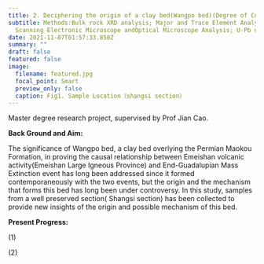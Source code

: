 ```yaml
---
title: 2. Deciphering the origin of a clay bed(Wangpo bed)(Degree of Completion:70%)
subtitle: Methods:Bulk rock XRD analysis; Major and Trace Element Analysis;
  Scanning Electronic Microscope andOptical Microscope Analysis; U-Pb dating
date: 2021-11-07T01:57:33.850Z
summary: ""
draft: false
featured: false
image:
  filename: featured.jpg
  focal_point: Smart
  preview_only: false
  caption: Fig1. Sample Location（shangsi section）
---
```

Master degree research project, supervised by Prof Jian Cao.

**Back Ground and Aim:**

The significance of Wangpo bed, a clay bed overlying the Permian Maokou Formation, in proving the causal relationship between Emeishan volcanic activity(Emeishan Large Igneous Province) and End-Guadalupian Mass Extinction event has long been addressed since it formed contemporaneously with the two events, but the origin  and the mechanism that forms this bed has long been under controversy. In this study, samples from a well preserved section( Shangsi section) has been collected to provide new insights of the origin and possible mechanism of this bed.

**Present Progress:**

(1)

(2)